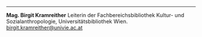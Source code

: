 ---

**Mag. Birgit Kramreither** Leiterin der Fachbereichsbibliothek Kultur- und Sozialanthropologie, Universitätsbibliothek Wien. <birgit.kramreither@univie.ac.at>